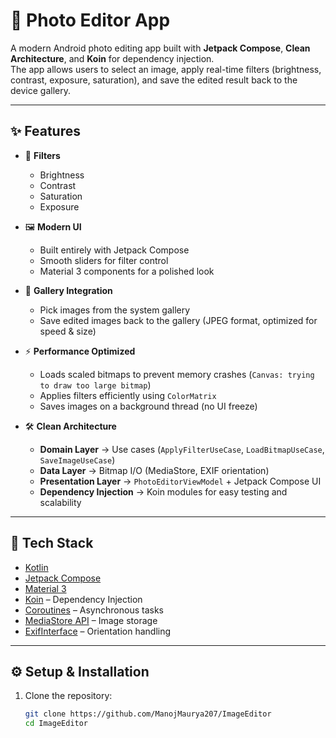# 📸 Photo Editor App

A modern Android photo editing app built with **Jetpack Compose**, **Clean Architecture**, and **Koin** for dependency injection.  
The app allows users to select an image, apply real-time filters (brightness, contrast, exposure, saturation), and save the edited result back to the device gallery.

---

## ✨ Features

- 🎨 **Filters**
  - Brightness
  - Contrast
  - Saturation
  - Exposure

- 🖼 **Modern UI**
  - Built entirely with Jetpack Compose
  - Smooth sliders for filter control
  - Material 3 components for a polished look

- 💾 **Gallery Integration**
  - Pick images from the system gallery
  - Save edited images back to the gallery (JPEG format, optimized for speed & size)

- ⚡ **Performance Optimized**
  - Loads scaled bitmaps to prevent memory crashes (`Canvas: trying to draw too large bitmap`)
  - Applies filters efficiently using `ColorMatrix`
  - Saves images on a background thread (no UI freeze)

- 🛠 **Clean Architecture**
  - **Domain Layer** → Use cases (`ApplyFilterUseCase`, `LoadBitmapUseCase`, `SaveImageUseCase`)
  - **Data Layer** → Bitmap I/O (MediaStore, EXIF orientation)
  - **Presentation Layer** → `PhotoEditorViewModel` + Jetpack Compose UI
  - **Dependency Injection** → Koin modules for easy testing and scalability

---

## 🚀 Tech Stack

- [Kotlin](https://kotlinlang.org/)
- [Jetpack Compose](https://developer.android.com/jetpack/compose)
- [Material 3](https://m3.material.io/)
- [Koin](https://insert-koin.io/) – Dependency Injection
- [Coroutines](https://kotlinlang.org/docs/coroutines-overview.html) – Asynchronous tasks
- [MediaStore API](https://developer.android.com/reference/android/provider/MediaStore) – Image storage
- [ExifInterface](https://developer.android.com/reference/androidx/exifinterface/media/ExifInterface) – Orientation handling

---

## ⚙️ Setup & Installation

1. Clone the repository:
   ```bash
   git clone https://github.com/ManojMaurya207/ImageEditor
   cd ImageEditor

